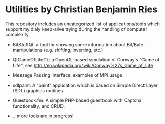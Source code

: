 
# Utilities by Christian Benjamin Ries

This repository includes an uncategorized list of applications/tools which support my dialy keep-alive trying during the handling of computer complexity.

- BitStuffQt: a tool for showing some information about Bit/Byte manipulations (e.g. shifting, inverting, etc.)
- QtGameOfLifeGL: a OpenGL-based simulation of Conway's "Game of Life", see http://en.wikipedia.org/wiki/Conway%27s_Game_of_Life
- Message Passing Interface: examples of MPI usage
- sdlpaint: A "paint" application which is based on Simple Direct Layer (SDL) graphics routines
- Guestbook.fm: A simple PHP-based guestbook with Captcha functionality, and CRUD.

- ...more tools are in progress!
 
